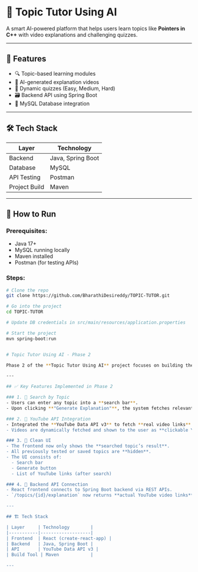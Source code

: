 
# 🎯 Topic Tutor Using AI

A smart AI-powered platform that helps users learn topics like **Pointers in C++** with video explanations and challenging quizzes.

---

## 🚀 Features
- 🔍 Topic-based learning modules
- 🤖 AI-generated explanation videos
- 🧠 Dynamic quizzes (Easy, Medium, Hard)
- 🗃️ Backend API using Spring Boot
- 💾 MySQL Database integration

---

## 🛠️ Tech Stack

| Layer        | Technology          |
|--------------|---------------------|
| Backend      | Java, Spring Boot   |
| Database     | MySQL               |
| API Testing  | Postman             |
| Project Build| Maven               |

---

## 🧪 How to Run

### Prerequisites:
- Java 17+
- MySQL running locally
- Maven installed
- Postman (for testing APIs)

### Steps:
```bash
# Clone the repo
git clone https://github.com/BharathiDesireddy/TOPIC-TUTOR.git

# Go into the project
cd TOPIC-TUTOR

# Update DB credentials in src/main/resources/application.properties

# Start the project
mvn spring-boot:run


# Topic Tutor Using AI - Phase 2

Phase 2 of the **Topic Tutor Using AI** project focuses on building the **frontend in React** and integrating it with the **Spring Boot backend**, enabling users to search for any topic and get **real-time YouTube video explanations**.

---

## ✅ Key Features Implemented in Phase 2

### 1. 🎯 Search by Topic
- Users can enter any topic into a **search bar**.
- Upon clicking **"Generate Explanation"**, the system fetches relevant videos.

### 2. 🎥 YouTube API Integration
- Integrated the **YouTube Data API v3** to fetch **real video links** based on the user's topic.
- Videos are dynamically fetched and shown to the user as **clickable YouTube links**.

### 3. 🧼 Clean UI
- The frontend now only shows the **searched topic’s result**.
- All previously tested or saved topics are **hidden**.
- The UI consists of:
  - Search bar
  - Generate button
  - List of YouTube links (after search)

### 4. 🔗 Backend API Connection
- React frontend connects to Spring Boot backend via REST APIs.
- `/topics/{id}/explanation` now returns **actual YouTube video links**.

---

## 🏗️ Tech Stack

| Layer     | Technology        |
|-----------|-------------------|
| Frontend  | React (create-react-app) |
| Backend   | Java, Spring Boot |
| API       | YouTube Data API v3 |
| Build Tool | Maven            |

---




